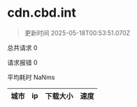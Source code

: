 
  # cdn.cbd.int

  > 更新时间 2025-05-18T00:53:51.070Z
  
  总共请求 0

  请求报错 0

  平均耗时 NaNms

|城市|ip|下载大小|速度|
|-----|----------|---|---|

  